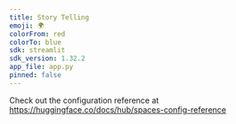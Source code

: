 ```yaml
---
title: Story Telling
emoji: 🌍
colorFrom: red
colorTo: blue
sdk: streamlit
sdk_version: 1.32.2
app_file: app.py
pinned: false
---
```


Check out the configuration reference at https://huggingface.co/docs/hub/spaces-config-reference
